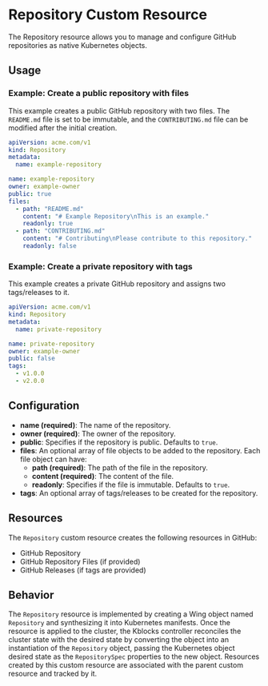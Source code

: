 # Repository Custom Resource

The Repository resource allows you to manage and configure GitHub repositories as native Kubernetes objects.

## Usage

### Example: Create a public repository with files

This example creates a public GitHub repository with two files. The `README.md` file is set to be immutable, and the `CONTRIBUTING.md` file can be modified after the initial creation.

```yaml
apiVersion: acme.com/v1
kind: Repository
metadata:
  name: example-repository

name: example-repository
owner: example-owner
public: true
files:
  - path: "README.md"
    content: "# Example Repository\nThis is an example."
    readonly: true
  - path: "CONTRIBUTING.md"
    content: "# Contributing\nPlease contribute to this repository."
    readonly: false
```

### Example: Create a private repository with tags

This example creates a private GitHub repository and assigns two tags/releases to it.

```yaml
apiVersion: acme.com/v1
kind: Repository
metadata:
  name: private-repository

name: private-repository
owner: example-owner
public: false
tags:
  - v1.0.0
  - v2.0.0
```

## Configuration

- **name (required)**: The name of the repository.
- **owner (required)**: The owner of the repository.
- **public**: Specifies if the repository is public. Defaults to `true`.
- **files**: An optional array of file objects to be added to the repository. Each file object can have:
  - **path (required)**: The path of the file in the repository.
  - **content (required)**: The content of the file.
  - **readonly**: Specifies if the file is immutable. Defaults to `true`.
- **tags**: An optional array of tags/releases to be created for the repository.

## Resources

The `Repository` custom resource creates the following resources in GitHub:
- GitHub Repository
- GitHub Repository Files (if provided)
- GitHub Releases (if tags are provided)

## Behavior

The `Repository` resource is implemented by creating a Wing object named `Repository` and synthesizing it into Kubernetes manifests. Once the resource is applied to the cluster, the Kblocks controller reconciles the cluster state with the desired state by converting the object into an instantiation of the `Repository` object, passing the Kubernetes object desired state as the `RepositorySpec` properties to the new object. Resources created by this custom resource are associated with the parent custom resource and tracked by it.
